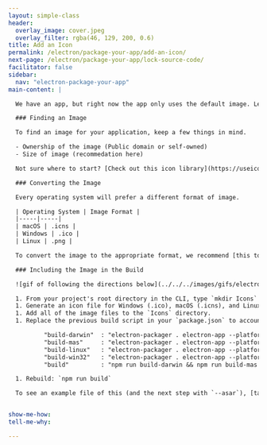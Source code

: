 ```yaml
---
layout: simple-class
header:
  overlay_image: cover.jpeg
  overlay_filter: rgba(46, 129, 200, 0.6)
title: Add an Icon
permalink: /electron/package-your-app/add-an-icon/
next-page: /electron/package-your-app/lock-source-code/
facilitator: false
sidebar:
  nav: "electron-package-your-app"
main-content: |

  We have an app, but right now the app only uses the default image. Let's make it a specific, custom image.

  ### Finding an Image

  To find an image for your application, keep a few things in mind.

  - Ownership of the image (Public domain or self-owned)
  - Size of image (recommedation here)

  Not sure where to start? [Check out this icon library](https://useiconic.com/open)!

  ### Converting the Image

  Every operating system will prefer a different format of image.

  | Operating System | Image Format |
  |-----|-----|
  | macOS | .icns |
  | Windows | .ico |
  | Linux | .png |

  To convert the image to the appropriate format, we recommend [this tool](https://iconverticons.com/online/).

  ### Including the Image in the Build

  ![gif of following the directions below](../../../images/gifs/electron/electron2-icon.gif)

  1. From your project's root directory in the CLI, type `mkdir Icons` to create a new Icons directory.
  1. Generate an icon file for Windows (.ico), macOS (.icns), and Linux (.png).
  1. Add all of the image files to the `Icons` directory.
  1. Replace the previous build script in your `package.json` to account for builds with different icons with the scripts below. In the example below, the app name is `electron-app`, and the icon name is `unicorn`. You can change that to match your own app and icon name.

          "build-darwin"  : "electron-packager . electron-app --platform=darwin --icon Icons/unicorn.icns --overwrite --ignore=node_modules/electron-*",
          "build-mas"     : "electron-packager . electron-app --platform=mas --icon Icons/unicorn.icns --overwrite --ignore=node_modules/electron-*",
          "build-linux"   : "electron-packager . electron-app --platform=linux --icon Icons/unicorn.png --overwrite --ignore=node_modules/electron-*",
          "build-win32"   : "electron-packager . electron-app --platform=win32 --icon Icons/unicorn.ico --overwrite --ignore=node_modules/electron-* ",
          "build"         : "npm run build-darwin && npm run build-mas && npm run build-linux && npm run build-win32"

  1. Rebuild: `npm run build`

  To see an example file of this (and the next step with `--asar`), [take a peek at our example repository](https://github.com/githubteacher/electron-app/commit/df37a7e3229ec9f5aecda743bf4e1b25ba630a13#diff-b9cfc7f2cdf78a7f4b91a753d10865a2).


show-me-how:
tell-me-why:

---
```

